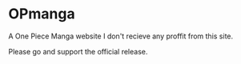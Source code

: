 # OPmanga
A One Piece Manga website
I don't recieve any proffit from this site.

Please go and support the official release.
